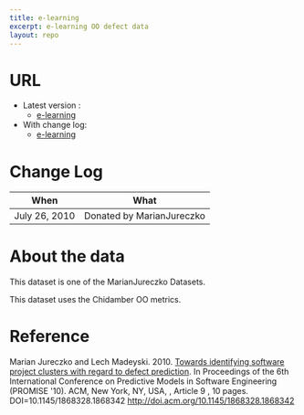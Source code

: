 ```yaml
---
title: e-learning
excerpt: e-learning OO defect data
layout: repo
---
```


# URL

  * Latest version :
    * [e-learning](https://terapromise.csc.ncsu.edu:8443/svn/repo/defect/ck/elearning/e-learning.csv)
  * With change log:
    * [e-learning](https://terapromise.csc.ncsu.edu:8443/svn/repo/defect/ck/elearning/)

# Change Log

When | What
---- | ----
July 26, 2010 | Donated by MarianJureczko

# About the data

This dataset is one of the MarianJureczko Datasets.

This dataset uses the Chidamber OO metrics.

# Reference

Marian Jureczko and Lech Madeyski. 2010. [Towards identifying software project clusters with regard to defect prediction](http://dl.acm.org/citation.cfm?id=1868328.1868342&coll=DL&dl=GUIDE&CFID=96280125&CFTOKEN=47274353). In
Proceedings of the 6th International Conference on Predictive
Models in Software Engineering (PROMISE '10). ACM, New York,
NY, USA, , Article 9 , 10 pages. DOI=10.1145/1868328.1868342
http://doi.acm.org/10.1145/1868328.1868342